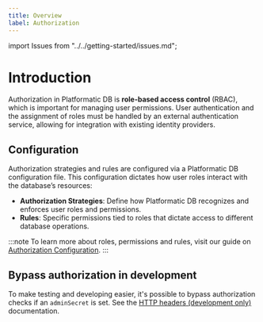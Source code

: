 ```yaml
---
title: Overview
label: Authorization
---
```



import Issues from "../../getting-started/issues.md";

# Introduction

Authorization in Platformatic DB is **role-based access control** (RBAC), which is important for managing user permissions. User authentication and the assignment of roles must be handled by an external authentication service, allowing for integration with existing identity providers.

## Configuration

Authorization strategies and rules are configured via a Platformatic DB configuration file. This configuration dictates how user roles interact with the database’s resources:

- **Authorization Strategies**: Define how Platformatic DB recognizes and enforces user roles and permissions.
- **Rules**: Specific permissions tied to roles that dictate access to different database operations.

:::note
To learn more about roles, permissions and rules, visit our guide on [Authorization Configuration](../../db/configuration.md#authorization).
:::

## Bypass authorization in development

To make testing and developing easier, it's possible to bypass authorization checks
if an `adminSecret` is set. See the [HTTP headers (development only)](../../db/authorization/strategies.md#http-headers-development-only) documentation.

<Issues />